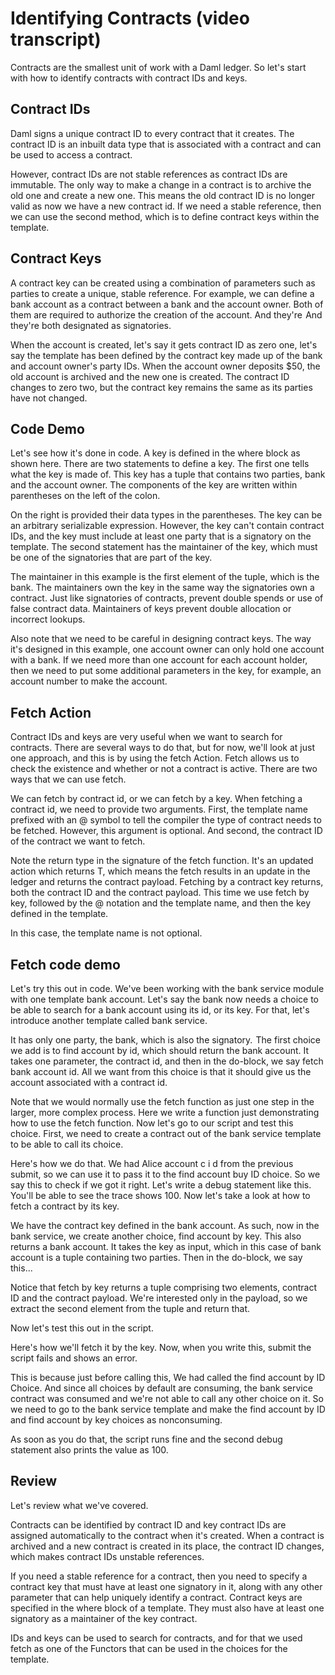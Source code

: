 # Identifying Contracts (video transcript)

Contracts are the smallest unit of work with a Daml ledger. So let's start with how to identify contracts with contract IDs and keys. 

## Contract IDs

Daml signs a unique contract ID to every contract that it creates. The contract ID is an inbuilt data type that is associated with a contract and can be used to access a contract.

However, contract IDs are not stable references as contract IDs are immutable. The only way to make a change in a contract is to archive the old one and create a new one. This means the old contract ID is no longer valid as now we have a new contract id. If we need a stable reference, then we can use the second method, which is to define contract keys within the template.

## Contract Keys 

A contract key can be created using a combination of parameters such as parties to create a unique, stable reference. For example, we can define a bank account as a contract between a bank and the account owner. Both of them are required to authorize the creation of the account. And they're  And they're both designated as signatories.

When the account is created, let's say it gets contract ID as zero one, let's say the template has been defined by the contract key made up of the bank and account owner's party IDs. When the account owner deposits $50, the old account is archived and the new one is created. The contract ID changes to zero two, but the contract key remains the same as its parties have not changed.

## Code Demo

Let's see how it's done in code. A key is defined in the where block as shown here. There are two statements to define a key. The first one tells what the key is made of. This key has a tuple that contains two parties, bank and the account owner. The components of the key are written within parentheses on the left of the colon.

On the right is provided their data types in the parentheses. The key can be an arbitrary serializable expression. However, the key can't contain contract IDs, and the key must include at least one party that is a signatory on the template. The second statement has the maintainer of the key, which must be one of the signatories that are part of the key.

The maintainer in this example is the first element of the tuple, which is the bank. The maintainers own the key in the same way the signatories own a contract. Just like signatories of contracts, prevent double spends or use of false contract data. Maintainers of keys prevent double allocation or incorrect lookups.

Also note that we need to be careful in designing contract keys. The way it's designed in this example, one account owner can only hold one account with a bank. If we need more than one account for each account holder, then we need to put some additional parameters in the key, for example, an account number to make the account.

## Fetch Action

Contract IDs and keys are very useful when we want to search for contracts. There are several ways to do that, but for now, we'll look at just one approach, and this is by using the fetch Action. Fetch allows us to check the existence and whether or not a contract is active. There are two ways that we can use fetch.

We can fetch by contract id, or we can fetch by a key. When fetching a contract id, we need to provide two arguments. First, the template name prefixed with an @ symbol to tell the compiler the type of contract needs to be fetched. However, this argument is optional. And second, the contract ID of the contract we want to fetch.

Note the return type in the signature of the fetch function. It's an updated action which returns T, which means the fetch results in an update in the ledger and returns the contract payload. Fetching by a contract key returns, both the contract ID and the contract payload. This time we use fetch by key, followed by the @ notation and the template name, and then the key defined in the template.

In this case, the template name is not optional. 

## Fetch code demo

Let's try this out in code. We've been working with the bank service module with one template bank account. Let's say the bank now needs a choice to be able to search for a bank account using its id, or its key. For that, let's introduce another template called bank service.

It has only one party, the bank, which is also the signatory.   The first choice we add is to find account by id, which should return the bank account. It takes one parameter, the contract id, and then in the do-block, we say fetch bank account id. All we want from this choice is that it should give us the account associated with a contract id. 

Note that we would normally use the fetch function as just one step in the larger, more complex process. Here we write a function just demonstrating how to use the fetch function. Now let's go to our script and test this choice. First, we need to create a contract out of the bank service template to be able to call its choice.

Here's how we do that. We had Alice account c i d from the previous submit, so we can use it to pass it to the find account buy ID choice. So we say this to check if we got it right. Let's write a debug statement like this. You'll be able to see the trace shows 100. Now let's take a look at how to fetch a contract by its key.

We have the contract key defined in the bank account. As such, now in the bank service, we create another choice, find account by key. This also returns a bank account. It takes the key as input, which in this case of bank account is a tuple containing two parties. Then in the do-block, we say this... 

Notice that fetch by key returns a tuple comprising two elements, contract ID and the contract payload. We're interested only in the payload, so we extract the second element from the tuple and return that. 

Now let's test this out in the script. 

Here's how we'll fetch it by the key. Now, when you write this, submit the script fails and shows an error.

This is because just before calling this, We had called the find account by ID Choice. And since all choices by default are consuming, the bank service contract was consumed and we're not able to call any other choice on it. So we need to go to the bank service template and make the find account by ID and find account by key choices as nonconsuming.

As soon as you do that, the script runs fine and the second debug statement also prints the value as 100. 

## Review

Let's review what we've covered. 

Contracts can be identified by contract ID and key contract IDs are assigned automatically to the contract when it's created. When a contract is archived and a new contract is created in its place, the contract ID changes, which makes contract IDs unstable references.

If you need a stable reference for a contract, then you need to specify a contract key that must have at least one signatory in it, along with any other parameter that can help uniquely identify a contract. Contract keys are specified in the where block of a template. They must also have at least one signatory as a maintainer of the key contract.

IDs and keys can be used to search for contracts, and for that we used fetch as one of the Functors that can be used in the choices for the template.